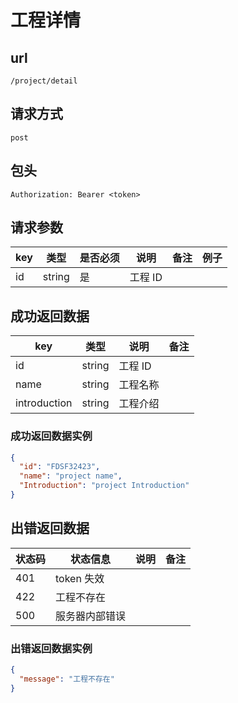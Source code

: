 # 工程详情

## url

```
/project/detail
```

## 请求方式

```
post
```

## 包头

```
Authorization: Bearer <token>
```

## 请求参数

| key | 类型 | 是否必须 | 说明 | 备注 | 例子 |
| --- | --- | --- | --- | --- | --- |
| id | string | 是 | 工程 ID |  |  |

## 成功返回数据

| key | 类型 | 说明 | 备注 |
| --- | --- | --- | --- |
| id | string | 工程 ID |  |
| name | string | 工程名称 |  |
| introduction | string | 工程介绍 |  |

### 成功返回数据实例

```json
{
  "id": "FDSF32423",
  "name": "project name",
  "Introduction": "project Introduction"
}
```

## 出错返回数据

| 状态码 | 状态信息 | 说明 | 备注 |
| --- | --- | --- | --- |
| 401 | token 失效 |  |  |
| 422 | 工程不存在 |  |  |
| 500 | 服务器内部错误 |  |  |

### 出错返回数据实例

```json
{
  "message": "工程不存在"
}
```
